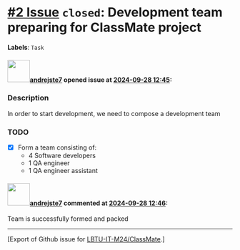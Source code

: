# [\#2 Issue](https://github.com/LBTU-IT-M24/ClassMate/issues/2) `closed`: Development team preparing for ClassMate project

**Labels**: `Task`

#### <img src="https://avatars.githubusercontent.com/u/78024187?u=cb098f2d720bd0ff138a3ddd4f6754bf0668a318&v=4" width="50">[andrejste7](https://github.com/andrejste7) opened issue at [2024-09-28 12:45](https://github.com/LBTU-IT-M24/ClassMate/issues/2):

### Description

In order to start development, we need to compose a development team

### TODO

-   ☒ Form a team consisting of:
    -   4 Software developers
    -   1 QA engineer
    -   1 QA engineer assistant

#### <img src="https://avatars.githubusercontent.com/u/78024187?u=cb098f2d720bd0ff138a3ddd4f6754bf0668a318&v=4" width="50">[andrejste7](https://github.com/andrejste7) commented at [2024-09-28 12:46](https://github.com/LBTU-IT-M24/ClassMate/issues/2#issuecomment-2380629380):

Team is successfully formed and packed

------------------------------------------------------------------------

\[Export of Github issue for
[LBTU-IT-M24/ClassMate](https://github.com/LBTU-IT-M24/ClassMate).\]

